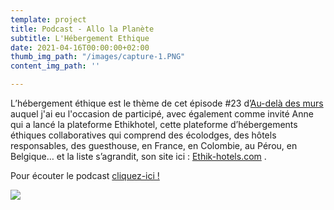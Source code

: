 ```yaml
---
template: project
title: Podcast - Allo la Planète
subtitle: L'Hébergement Ethique
date: 2021-04-16T00:00:00+02:00
thumb_img_path: "/images/capture-1.PNG"
content_img_path: ''

---
```

L’hébergement éthique est le thème de cet épisode #23 d’[Au-delà des murs](https://www.allolaplanete.fr/podcast/lhebergement-ethique/) auquel j'ai eu l'occasion de participé, avec également comme invité Anne qui a lancé la plateforme Ethikhotel, cette plateforme d’hébergements éthiques collaboratives qui comprend des écolodges, des hôtels responsables, des guesthouse, en France, en Colombie, au Pérou, en Belgique… et la liste s’agrandit, son site ici : [Ethik-hotels.com](https://www.ethik-hotels.com/fr/) .

Pour écouter le podcast [cliquez-ici ! ](https://www.allolaplanete.fr/podcast/lhebergement-ethique/)

![](/images/capture-d-ecran-2021-10-10-102201.png)